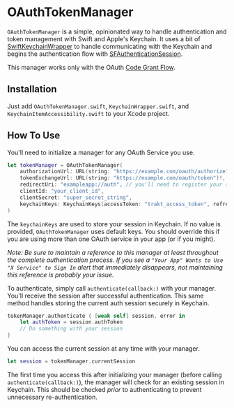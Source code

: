 # OAuthTokenManager

`OAuthTokenManager` is a simple, opinionated way to handle authentication and token management with Swift and Apple's Keychain. It uses a bit of [SwiftKeychainWrapper](https://github.com/jrendel/SwiftKeychainWrapper) to handle communicating with the Keychain and begins the authentication flow with [SFAuthenticationSession](https://developer.apple.com/documentation/safariservices/sfauthenticationsession).

This manager works only with the OAuth [Code Grant Flow](https://tools.ietf.org/html/rfc6749#section-4.1).

## Installation

Just add `OAuthTokenManager.swift`, `KeychainWrapper.swift`, and  `KeychainItemAccessibility.swift` to your Xcode project.

## How To Use

You'll need to initialize a manager for any OAuth Service you use.

```swift
let tokenManager = OAuthTokenManager(
    authorizationUrl: URL(string: "https://example.com/oauth/authorize?\(params)")!,
    tokenExchangeUrl: URL(string: "https://example.com/oauth/token")!,
    redirectUri: "exampleapp://auth", // you'll need to register your scheme in your app's Info.plist
    clientId: "your_client_id",
    clientSecret: "super_secret_string",
    keychainKeys: KeychainKeys(accessToken: "trakt_access_token", refreshToken: "trakt_refresh_token")
)
```

The `keychainKeys` are used to store your session in Keychain. If no value is provided, `OAuthTokenManager` uses default keys. You should override this if you are using more than one OAuth service in your app (or if you  might).

_Note: Be sure to maintain a reference to this manager at least throughout the complete authentication process. If you see a `"Your App" Wants to Use "X Service" to Sign In` alert that immediately disappears, not maintaining this reference is probably your issue._

To authenticate, simply call `authenticate(callback:)` with your manager. You'll receive the session after successful authentication. This same method handles storing the current auth session securely in Keychain.

```swift
tokenManager.authenticate { [weak self] session, error in
    let authToken = session.authToken
    // Do something with your session
}
```

You can access the current session at any time with your manager.

```swift
let session = tokenManager.currentSession
```

The first time you access this after initializing your manager (before calling `authenticate(callback:)`), the manager will check for an existing session in Keychain. This should be checked _prior_ to authenticating to prevent unnecessary re-authentication.
